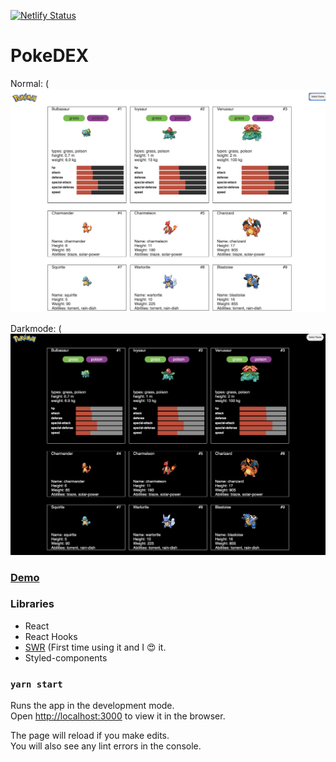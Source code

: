 [![Netlify Status](https://api.netlify.com/api/v1/badges/8ed942f9-31ff-46e3-b1fa-7eafe7a0d27c/deploy-status)](https://app.netlify.com/sites/fervent-meninsky-593061/deploys)

# PokeDEX

Normal:
(![Image](./normal.png?raw=true)

Darkmode:
(![Image](./darkmode.png?raw=true)

### [Demo](https://fervent-meninsky-593061.netlify.app)

### Libraries

- React
- React Hooks
- [SWR](https://github.com/vercel/swr) (First time using it and I 😍 it.
- Styled-components

### `yarn start`

Runs the app in the development mode.<br />
Open [http://localhost:3000](http://localhost:3000) to view it in the browser.

The page will reload if you make edits.<br />
You will also see any lint errors in the console.

